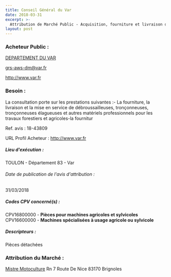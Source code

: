 ```yaml
---
title: Conseil Général du Var
date: 2018-03-31
excerpt: >-
  Attribution de Marché Public - Acquisition, fourniture et livraison de pièces détachées et maintenance des petits matériels agricoles et forestiers
layout: post
---
```


### Acheteur Public : 
<a href="/acheteur-33/siren-228300018"> DEPARTEMENT DU VAR</a><br/>



grs-aws-dm@var.fr


http://www.var.fr
### Besoin :

La consultation porte sur les prestations suivantes :- La fourniture, la livraison et la mise en service de débroussailleuses, tronçonneuses, tronçonneuses élagueuses et autres matériels professionnels pour les travaux forestiers et agricoles-la fournitur

Ref. avis : 18-43809

URL Profil Acheteur : http://www.var.fr

##### Lieu d'exécution :

TOULON - Département 83 - Var

###### Date de publication de l'avis d'attribution : 
31/03/2018

##### Codes CPV concerné(s) :
CPV16800000 - **Pièces pour machines agricoles et sylvicoles** <br/>
CPV16600000 - **Machines spécialisées à usage agricole ou sylvicole** <br/>

##### Descripteurs :
Pièces détachées <br/>

### Attribution du Marché :
<a href="/entreprise-259/siren-402294888"> Mistre Motoculture</a>    Rn 7 Route De Nice 83170 Brignoles <br/>
